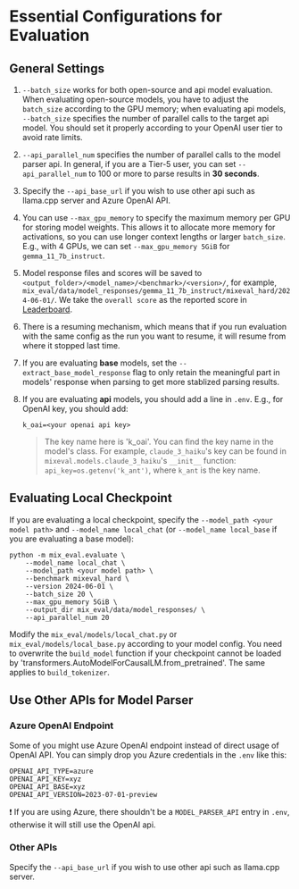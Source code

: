 # Essential Configurations for Evaluation

## General Settings
1. `--batch_size` works for both open-source and api model evaluation. When evaluating open-source models, you have to adjust the `batch_size` according to the GPU memory; when evaluating api models, `--batch_size` specifies the number of parallel calls to the target api model. You should set it properly according to your OpenAI user tier to avoid rate limits. 

2. `--api_parallel_num` specifies the number of parallel calls to the model parser api. In general, if you are a Tier-5 user, you can set `--api_parallel_num` to 100 or more to parse results in **30 seconds**.

3. Specify the `--api_base_url` if you wish to use other api such as llama.cpp server and Azure OpenAI API.

3. You can use `--max_gpu_memory` to specify the maximum memory per GPU for storing model weights. This allows it to allocate more memory for activations, so you can use longer context lengths or larger `batch_size`. E.g., with 4 GPUs, we can set `--max_gpu_memory 5GiB` for `gemma_11_7b_instruct`.

4. Model response files and scores will be saved to `<output_folder>/<model_name>/<benchmark>/<version>/`, for example, `mix_eval/data/model_responses/gemma_11_7b_instruct/mixeval_hard/2024-06-01/`. We take the `overall score` as the reported score in [Leaderboard](https://mixeval.github.io/#leaderboard).

5. There is a resuming mechanism, which means that if you run evaluation with the same config as the run you want to resume, it will resume from where it stopped last time.

6. If you are evaluating **base** models, set the `--extract_base_model_response` flag to only retain the meaningful part in models' response when parsing to get more stablized parsing results.

7. If you are evaluating **api** models, you should add a line in `.env`. E.g., for OpenAI key, you should add:
    ```
    k_oai=<your openai api key>
    ```
    > The key name here is 'k_oai'. You can find the key name in the model's class. For example, `claude_3_haiku`'s key can be found in `mixeval.models.claude_3_haiku`'s `__init__` function: `api_key=os.getenv('k_ant')`, where `k_ant` is the key name.


## Evaluating Local Checkpoint
If you are evaluating a local checkpoint, specify the `--model_path <your model path>` and `--model_name local_chat` (or `--model_name local_base` if you are evaluating a base model):
```
python -m mix_eval.evaluate \
    --model_name local_chat \
    --model_path <your model path> \
    --benchmark mixeval_hard \
    --version 2024-06-01 \
    --batch_size 20 \
    --max_gpu_memory 5GiB \
    --output_dir mix_eval/data/model_responses/ \
    --api_parallel_num 20
```

Modify the `mix_eval/models/local_chat.py` or `mix_eval/models/local_base.py` according to your model config. You need to overwrite the `build_model` function if your checkpoint cannot be loaded by 'transformers.AutoModelForCausalLM.from_pretrained'. The same applies to `build_tokenizer`.

## Use Other APIs for Model Parser

### Azure OpenAI Endpoint
Some of you might use Azure OpenAI endpoint instead of direct usage of OpenAI API.
You can simply drop you Azure credentials in the `.env` like this:
```
OPENAI_API_TYPE=azure
OPENAI_API_KEY=xyz
OPENAI_API_BASE=xyz
OPENAI_API_VERSION=2023-07-01-preview
```
❗ If you are using Azure, there shouldn't be a `MODEL_PARSER_API` entry in `.env`, otherwise it will still use the OpenAI api.

### Other APIs
Specify the `--api_base_url` if you wish to use other api such as llama.cpp server.